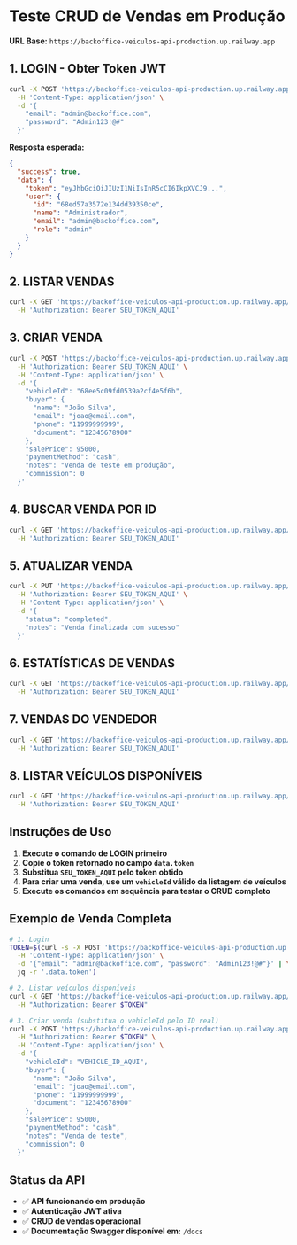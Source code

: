 # Teste CRUD de Vendas em Produção

**URL Base:** `https://backoffice-veiculos-api-production.up.railway.app`

## 1. LOGIN - Obter Token JWT

```bash
curl -X POST 'https://backoffice-veiculos-api-production.up.railway.app/api/users/login' \
  -H 'Content-Type: application/json' \
  -d '{
    "email": "admin@backoffice.com",
    "password": "Admin123!@#"
  }'
```

**Resposta esperada:**
```json
{
  "success": true,
  "data": {
    "token": "eyJhbGciOiJIUzI1NiIsInR5cCI6IkpXVCJ9...",
    "user": {
      "id": "68ed57a3572e134dd39350ce",
      "name": "Administrador",
      "email": "admin@backoffice.com",
      "role": "admin"
    }
  }
}
```

## 2. LISTAR VENDAS

```bash
curl -X GET 'https://backoffice-veiculos-api-production.up.railway.app/api/sales' \
  -H 'Authorization: Bearer SEU_TOKEN_AQUI'
```

## 3. CRIAR VENDA

```bash
curl -X POST 'https://backoffice-veiculos-api-production.up.railway.app/api/sales' \
  -H 'Authorization: Bearer SEU_TOKEN_AQUI' \
  -H 'Content-Type: application/json' \
  -d '{
    "vehicleId": "68ee5c09fd0539a2cf4e5f6b",
    "buyer": {
      "name": "João Silva",
      "email": "joao@email.com",
      "phone": "11999999999",
      "document": "12345678900"
    },
    "salePrice": 95000,
    "paymentMethod": "cash",
    "notes": "Venda de teste em produção",
    "commission": 0
  }'
```

## 4. BUSCAR VENDA POR ID

```bash
curl -X GET 'https://backoffice-veiculos-api-production.up.railway.app/api/sales/ID_DA_VENDA' \
  -H 'Authorization: Bearer SEU_TOKEN_AQUI'
```

## 5. ATUALIZAR VENDA

```bash
curl -X PUT 'https://backoffice-veiculos-api-production.up.railway.app/api/sales/ID_DA_VENDA' \
  -H 'Authorization: Bearer SEU_TOKEN_AQUI' \
  -H 'Content-Type: application/json' \
  -d '{
    "status": "completed",
    "notes": "Venda finalizada com sucesso"
  }'
```

## 6. ESTATÍSTICAS DE VENDAS

```bash
curl -X GET 'https://backoffice-veiculos-api-production.up.railway.app/api/sales/stats' \
  -H 'Authorization: Bearer SEU_TOKEN_AQUI'
```

## 7. VENDAS DO VENDEDOR

```bash
curl -X GET 'https://backoffice-veiculos-api-production.up.railway.app/api/sales/my-sales' \
  -H 'Authorization: Bearer SEU_TOKEN_AQUI'
```

## 8. LISTAR VEÍCULOS DISPONÍVEIS

```bash
curl -X GET 'https://backoffice-veiculos-api-production.up.railway.app/api/vehicles?status=active' \
  -H 'Authorization: Bearer SEU_TOKEN_AQUI'
```

## Instruções de Uso

1. **Execute o comando de LOGIN primeiro**
2. **Copie o token retornado no campo `data.token`**
3. **Substitua `SEU_TOKEN_AQUI` pelo token obtido**
4. **Para criar uma venda, use um `vehicleId` válido da listagem de veículos**
5. **Execute os comandos em sequência para testar o CRUD completo**

## Exemplo de Venda Completa

```bash
# 1. Login
TOKEN=$(curl -s -X POST 'https://backoffice-veiculos-api-production.up.railway.app/api/users/login' \
  -H 'Content-Type: application/json' \
  -d '{"email": "admin@backoffice.com", "password": "Admin123!@#"}' | \
  jq -r '.data.token')

# 2. Listar veículos disponíveis
curl -X GET 'https://backoffice-veiculos-api-production.up.railway.app/api/vehicles?status=active&limit=1' \
  -H "Authorization: Bearer $TOKEN"

# 3. Criar venda (substitua o vehicleId pelo ID real)
curl -X POST 'https://backoffice-veiculos-api-production.up.railway.app/api/sales' \
  -H "Authorization: Bearer $TOKEN" \
  -H 'Content-Type: application/json' \
  -d '{
    "vehicleId": "VEHICLE_ID_AQUI",
    "buyer": {
      "name": "João Silva",
      "email": "joao@email.com",
      "phone": "11999999999",
      "document": "12345678900"
    },
    "salePrice": 95000,
    "paymentMethod": "cash",
    "notes": "Venda de teste",
    "commission": 0
  }'
```

## Status da API

- ✅ **API funcionando em produção**
- ✅ **Autenticação JWT ativa**
- ✅ **CRUD de vendas operacional**
- ✅ **Documentação Swagger disponível em:** `/docs`
